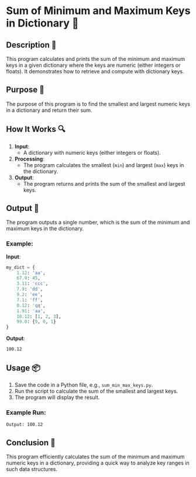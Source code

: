 # Sum of Minimum and Maximum Keys in Dictionary 🔢

## Description 📝

This program calculates and prints the sum of the minimum and maximum keys in a given dictionary where the keys are numeric (either integers or floats).
It demonstrates how to retrieve and compute with dictionary keys.

## Purpose 🎯

The purpose of this program is to find the smallest and largest numeric keys in a dictionary and return their sum.

## How It Works 🔍

1. **Input**:
    - A dictionary with numeric keys (either integers or floats).
2. **Processing**:
    - The program calculates the smallest (`min`) and largest (`max`) keys in the dictionary.
3. **Output**:
    - The program returns and prints the sum of the smallest and largest keys.

## Output 📜

The program outputs a single number, which is the sum of the minimum and maximum keys in the dictionary.

### Example:

**Input**:

```python
my_dict = {
    1.12: 'aa',
    67.9: 45,
    3.11: 'ccc',
    7.9: 'dd',
    9.2: 'ee',
    7.1: 'ff',
    0.12: 'qq',
    1.91: 'aa',
    10.12: [1, 2, 3],
    99.0: {9, 0, 1}
}
```

**Output**:

```plaintext
100.12
```

## Usage 📦

1. Save the code in a Python file, e.g., `sum_min_max_keys.py`.
2. Run the script to calculate the sum of the smallest and largest keys.
3. The program will display the result.

### Example Run:

```plaintext
Output: 100.12
```

## Conclusion 🚀

This program efficiently calculates the sum of the minimum and maximum numeric keys in a dictionary, providing a quick way to analyze key ranges in such data structures.
